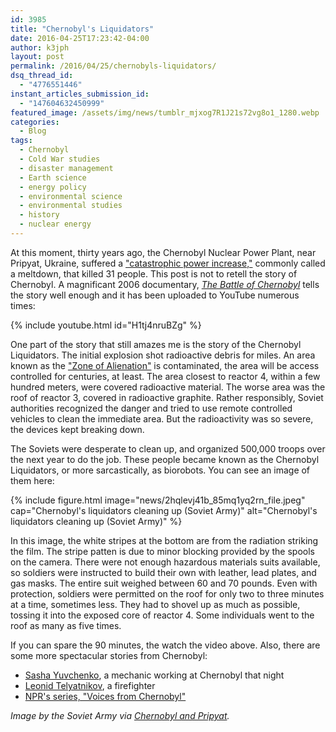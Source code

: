 ```yaml
---
id: 3985
title: "Chernobyl's Liquidators"
date: 2016-04-25T17:23:42-04:00
author: k3jph
layout: post
permalink: /2016/04/25/chernobyls-liquidators/
dsq_thread_id:
  - "4776551446"
instant_articles_submission_id:
  - "147604632450999"
featured_image: /assets/img/news/tumblr_mjxog7R1J21s72vg8o1_1280.webp
categories:
  - Blog
tags:
  - Chernobyl
  - Cold War studies
  - disaster management
  - Earth science
  - energy policy
  - environmental science
  - environmental studies
  - history
  - nuclear energy
---
```

At this moment, thirty years ago, the Chernobyl Nuclear Power Plant, near Pripyat, Ukraine, suffered a ["catastrophic power increase,"](https://en.wikipedia.org/wiki/Chernobyl_disaster) commonly called a meltdown, that killed 31 people.  This post is not to retell the story of Chernobyl.  A magnificant 2006 documentary, [_The Battle of Chernobyl_](http://www.imdb.com/title/tt1832484/) tells the story well enough and it has been uploaded to YouTube numerous times:

{% include youtube.html id="H1tj4nruBZg" %}

One part of the story that still amazes me is the story of the Chernobyl Liquidators.  The initial explosion shot radioactive debris for miles.  An area known as the ["Zone of Alienation"](https://en.wikipedia.org/wiki/Chernobyl_Exclusion_Zone) is contaminated, the area will be access controlled for centuries, at least.  The area closest to reactor 4, within a few hundred meters, were covered radioactive material.  The worse area was the roof of reactor 3, covered in radioactive graphite.  Rather responsibly, Soviet authorities recognized the danger and tried to use remote controlled vehicles to clean the immediate area.  But the radioactivity was so severe, the devices kept breaking down.

The Soviets were desperate to clean up, and organized 500,000 troops over the next year to do the job.  These people became known as the Chernobyl Liquidators, or more sarcastically, as biorobots.  You can see an image of them here:

{% include figure.html image="news/2hqlevj41b_85mq1yq2rn_file.jpeg"
   cap="Chernobyl's liquidators cleaning up (Soviet Army)"
   alt="Chernobyl's liquidators cleaning up (Soviet Army)" %}

In this image, the white stripes at the bottom are from the radiation striking the film.  The stripe patten is due to minor blocking provided by the spools on the camera.  There were not enough hazardous materials suits available, so soldiers were instructed to build their own with leather, lead plates, and gas masks.  The entire suit weighed between 60 and 70 pounds.  Even with protection, soldiers were permitted on the roof for only two to three minutes at a time, sometimes less.  They had to shovel up as much as possible, tossing it into the exposed core of reactor 4.  Some individuals went to the roof as many as five times.

If you can spare the 90 minutes, the watch the video above.  Also, there are some more spectacular stories from Chernobyl:

  * [Sasha Yuvchenko](http://www.theguardian.com/world/2004/aug/24/russia.health), a mechanic working at Chernobyl that night
  * [Leonid Telyatnikov](http://www.people.com/people/archive/article/0,,20097264,00.html), a firefighter
  * [NPR's series, "Voices from Chernobyl"](http://www.npr.org/2006/04/21/5355810/voices-of-chernobyl-survivors-stories)

_Image by the Soviet Army via [Chernobyl and Pripyat](http://chernobylandpripyat.tumblr.com/image/46731205221)._
